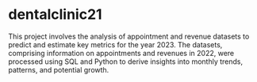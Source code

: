 # dentalclinic21
This project involves the analysis of appointment and revenue datasets to predict and estimate key metrics for the year 2023. The datasets, comprising information on appointments and revenues in 2022, were processed using SQL and Python to derive insights into monthly trends, patterns, and potential growth.
